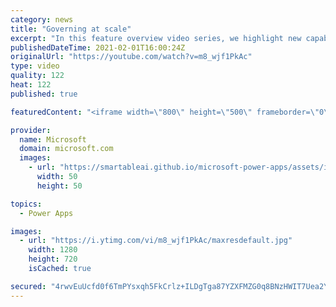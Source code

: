 ```yaml
---
category: news
title: "Governing at scale"
excerpt: "In this feature overview video series, we highlight new capabilities included in the latest update to Microsoft Power Apps.  Microsoft's Power Platform is a rich ecosystem of more than three hundred Microsoft and non-Microsoft connectors that can be leveraged by apps and flows. We are proud to introduce"
publishedDateTime: 2021-02-01T16:00:24Z
originalUrl: "https://youtube.com/watch?v=m8_wjf1PkAc"
type: video
quality: 122
heat: 122
published: true

featuredContent: "<iframe width=\"800\" height=\"500\" frameborder=\"0\" src=\"https://www.youtube.com/embed/m8_wjf1PkAc\" allow=\"accelerometer; autoplay; encrypted-media; gyroscope; picture-in-picture\" allowfullscreen></iframe>"

provider:
  name: Microsoft
  domain: microsoft.com
  images:
    - url: "https://smartableai.github.io/microsoft-power-apps/assets/images/organizations/microsoft.com-50x50.jpg"
      width: 50
      height: 50

topics:
  - Power Apps

images:
  - url: "https://i.ytimg.com/vi/m8_wjf1PkAc/maxresdefault.jpg"
    width: 1280
    height: 720
    isCached: true

secured: "4rwvEuUcfd0f6TmPYsxqh5FkCrlz+ILDgTga87YZXFMZG0q8BNzHWIT7Uea2YWL0TxJ1ab0vJ/oOXgoi91U/oaeluNJU5OCWQyAmSYfsCLHFBVVy3Hh4yhya0E01jmLCRfhmNVVusRen6iyvPMxXR24ZpqY8+OLZQpXZhs04QNRRFFUQCgJUBbVcbdNPQ6q+L0ta+rK30zteeaNG9pmr+Tjn24SyTO1R4UfNDdd0EipkW/pD2L8NHcUEhzVGv1xq5SVeU4XXSmYVJcKTbpEbBIv4prJCWW0+cIP65/66JAibFAisDzTlsUzCemlu9JPTDwJe7eLSbiD5h9vbMAjYF0/pY0BC7+uR+1KpQqHu3T9h77hhDUx44tTYUhqt3oA6ATlOlDPdEhfn+PyNC8j2eI/ItR0jsaTNyQ91qg+CjHQ=;a4Syfk3zmEtiOz4F91QSsQ=="
---
```


